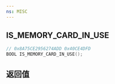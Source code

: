 ```yaml
---
ns: MISC
---
```

## IS_MEMORY_CARD_IN_USE

```c
// 0x8A75CE2956274ADD 0x40CE4DFD
BOOL IS_MEMORY_CARD_IN_USE();
```


## 返回值
